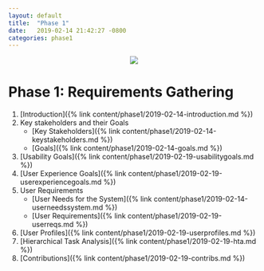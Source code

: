 ```yaml
---
layout: default
title:  "Phase 1"
date:   2019-02-14 21:42:27 -0800
categories: phase1
---
```


<center><img src = "../../earllogo_alt.png" /></center>

# Phase 1: Requirements Gathering

1. [Introduction]({% link content/phase1/2019-02-14-introduction.md %})
2. Key stakeholders and their Goals
	* [Key Stakeholders]({% link content/phase1/2019-02-14-keystakeholders.md %})
	* [Goals]({% link content/phase1/2019-02-14-goals.md %})
3. [Usability Goals]({% link content/phase1/2019-02-19-usabilitygoals.md %})
4. [User Experience Goals]({% link content/phase1/2019-02-19-userexperiencegoals.md %})
5. User Requirements
    * [User Needs for the System]({% link content/phase1/2019-02-14-userneedssystem.md %})
    * [User Requirements]({% link content/phase1/2019-02-19-userreqs.md %})
6. [User Profiles]({% link content/phase1/2019-02-19-userprofiles.md %})
7. [Hierarchical Task Analysis]({% link content/phase1/2019-02-19-hta.md %})
8. [Contributions]({% link content/phase1/2019-02-19-contribs.md %})
<!-- [welcome-page]: welcome-to-jekyll.html -->
